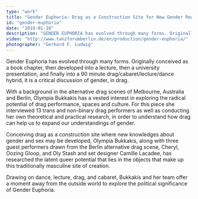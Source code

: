 ```yaml
---
type: "work"
title: "Gender Euphoria: Drag as a Construction Site for New Gender Realities"
id: "gender-euphoria"
date: "2019-01-18"
description: "GENDER EUPHORIA has evolved through many forms. Originally conceived as a book chapter, then developed into a lecture, then a university presentation, and finally into a 90 minute drag/cabaret/lecture/dance hybrid, it is a critical discussion of gender, in drag." 
video: "http://www.tanzforumberlin.de/en/production/gender-euphoria/"
photographer: "Gerhard F. Ludwig"
---
```


Gender Euphoria has evolved through many forms. Originally conceived as a book chapter, then developed into a lecture, then a university presentation, and finally into a 90 minute drag/cabaret/lecture/dance hybrid, it is a critical discussion of gender, in drag. 

With a background in the alternative drag scenes of Melbourne, Australia and Berlin, Olympia Bukkakis has a vested interest in exploring the radical potential of drag performance, spaces and culture. For this piece she interviewed 13 trans and non-binary drag performers as well as conducting her own theoretical and practical research, in order to understand how drag can help us to expand our understandings of gender. 

Conceiving drag as a construction site where new knowledges about gender and sex may be developed, Olympia Bukkakis, along with three guest performers drawn from the Berlin alternative drag scene, Cheryl, Oozing Gloop, and Oly Stash and set designer Camille Lacadee, has researched the latent queer potential that lies in the objects that make up this traditionally masculine site of creation. 

Drawing on dance, lecture, drag, and cabaret, Bukkakis and her team offer a moment away from the outside world to explore the political significance of Gender Euphoria.


